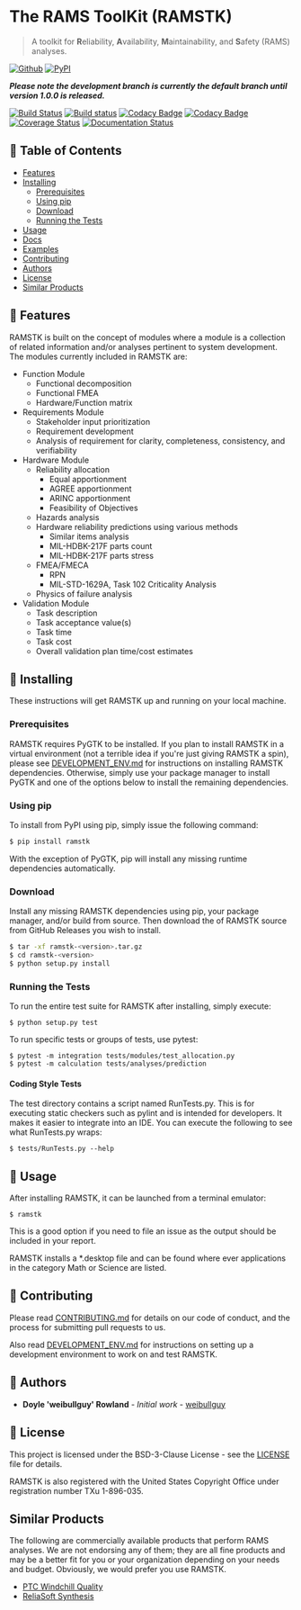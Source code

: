 # The RAMS ToolKit (RAMSTK)
> A toolkit for **R**eliability, **A**vailability, **M**aintainability, and **S**afety (RAMS) analyses.

[![Github](https://img.shields.io/github/release/weibullguy/rtk/all.svg)](https://github.com/weibullguy/rtk/releases)
[![PyPI](https://img.shields.io/pypi/v/RAMSTK.svg)](https://pypi.python.org/pypi/RAMSTK/)

***Please note the development branch is currently the default branch until version 1.0.0 is released.***

[![Build Status](https://travis-ci.org/weibullguy/ramstk.svg?branch=develop)](https://travis-ci.org/weibullguy/ramstk)
[![Build status](https://ci.appveyor.com/api/projects/status/eh0md738pyoiick0/branch/develop?svg=true)](https://ci.appveyor.com/project/weibullguy/rtk/branch/develop)
[![Codacy Badge](https://api.codacy.com/project/badge/Grade/f668feeaec0f46d5990a3c45aefc3923)](https://www.codacy.com/app/weibullguy/ramstk?utm_source=github.com&amp;utm_medium=referral&amp;utm_content=weibullguy/ramstk&amp;utm_campaign=Badge_Grade)
[![Codacy Badge](https://api.codacy.com/project/badge/Coverage/f668feeaec0f46d5990a3c45aefc3923)](https://www.codacy.com/app/weibullguy/ramstk?utm_source=github.com&utm_medium=referral&utm_content=weibullguy/ramstk&utm_campaign=Badge_Coverage)
[![Coverage Status](https://coveralls.io/repos/github/weibullguy/rtk/badge.svg?branch=develop)](https://coveralls.io/github/weibullguy/rtk?branch=develop)
[![Documentation Status](https://readthedocs.org/projects/rtk/badge/?version=develop)](http://rtk.readthedocs.io/en/develop/?badge=develop)

## 🚩 Table of Contents
- [Features](#-features)
- [Installing](#-installing)
    - [Prerequisites](#prerequisites)
    - [Using pip](#using-pip)
    - [Download](#download)
    - [Running the Tests](#running-the-tests)
- [Usage](#-usage)
- [Docs](#-docs)
- [Examples](#-examples)
- [Contributing](#-contributing)
- [Authors](#-authors)
- [License](#-license)
- [Similar Products](#-similar-products)

## 🎨 Features

RAMSTK is built on the concept of modules where a module is a collection of related information and/or analyses pertinent to system development.  The modules currently included in RAMSTK are:

* Function Module
  - Functional decomposition
  - Functional FMEA
  - Hardware/Function matrix
* Requirements Module
  - Stakeholder input prioritization
  - Requirement development
  - Analysis of requirement for clarity, completeness, consistency, and verifiability
* Hardware Module
  - Reliability allocation
      - Equal apportionment
      - AGREE apportionment
      - ARINC apportionment
      - Feasibility of Objectives
  - Hazards analysis
  - Hardware reliability predictions using various methods
      - Similar items analysis
      - MIL-HDBK-217F parts count
      - MIL-HDBK-217F parts stress
  - FMEA/FMECA
      - RPN
      - MIL-STD-1629A, Task 102 Criticality Analysis
  - Physics of failure analysis
* Validation Module
  - Task description
  - Task acceptance value(s)
  - Task time
  - Task cost
  - Overall validation plan time/cost estimates

## 💾 Installing

These instructions will get RAMSTK up and running on your local machine.

### Prerequisites

RAMSTK requires PyGTK to be installed.  If you plan to install RAMSTK in a virtual environment (not a terrible idea if you're just giving RAMSTK a spin), please see [DEVELOPMENT_ENV.md](https://github.com/weibullguy/rtk/tree/develop/docs/DEVELOPMENT_ENV.md) for instructions on installing RAMSTK dependencies.  Otherwise, simply use your package manager to install PyGTK and one of the options below to install the remaining dependencies.

### Using pip

To install from PyPI using pip, simply issue the following command:

```sh
$ pip install ramstk
```

With the exception of PyGTK, pip will install any missing runtime dependencies automatically.

### Download

Install any missing RAMSTK dependencies using pip, your package manager, and/or build from source.  Then download the <version> of RAMSTK source from GitHub Releases you wish to install.

```sh
$ tar -xf ramstk-<version>.tar.gz
$ cd ramstk-<version>
$ python setup.py install
```

### Running the Tests

To run the entire test suite for RAMSTK after installing, simply execute:

```
$ python setup.py test
```

To run specific tests or groups of tests, use pytest:

```
$ pytest -m integration tests/modules/test_allocation.py
$ pytest -m calculation tests/analyses/prediction
```

#### Coding Style Tests

The test directory contains a script named RunTests.py.  This is for executing static checkers such as pylint and is intended for developers.  It makes it easier to integrate into an IDE.  You can execute the following to see what RunTests.py wraps:

```
$ tests/RunTests.py --help
```

## 🔨 Usage

After installing RAMSTK, it can be launched from a terminal emulator:

```
$ ramstk
```

This is a good option if you need to file an issue as the output should be included in your report.

RAMSTK installs a *.desktop file and can be found where ever applications in the category Math or Science are listed.

## 💬 Contributing

Please read [CONTRIBUTING.md](https://github.com/weibullguy/rtk/tree/develop/docs/CONTRIBUTING.md) for details on our code of conduct, and the process for submitting pull requests to us.

Also read [DEVELOPMENT_ENV.md](https://github.com/weibullguy/rtk/tree/develop/docs/DEVELOPMENT_ENV.md) for instructions on setting up a development environment to work on and test RAMSTK.

## 🍞 Authors

* **Doyle 'weibullguy' Rowland** - *Initial work* - [weibullguy](https://github.com/weibullguy)

## 📜 License

This project is licensed under the BSD-3-Clause License - see the [LICENSE](https://github.com/weibullguy/rtk/blob/develop/LICENSE) file for details.

RAMSTK is also registered with the United States Copyright Office under registration number TXu 1-896-035.

## Similar Products

The following are commercially available products that perform RAMS analyses.  We are not endorsing any of them; they are all fine products and may be a better fit for you or your organization depending on your needs and budget.  Obviously, we would prefer you use RAMSTK.

* [PTC Windchill Quality](https://www.ptc.com/en/products/plm/capabilities/quality)
* [ReliaSoft Synthesis](https://www.reliasoft.com/products)
